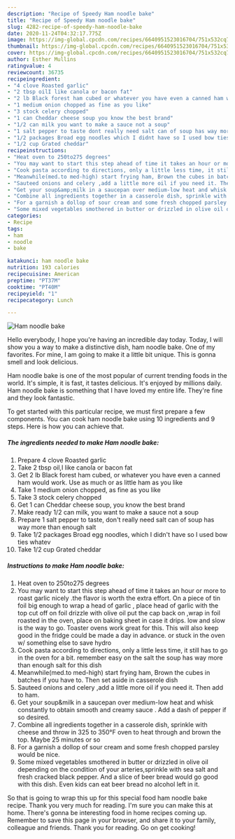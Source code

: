 ```yaml
---
description: "Recipe of Speedy Ham noodle bake"
title: "Recipe of Speedy Ham noodle bake"
slug: 4282-recipe-of-speedy-ham-noodle-bake
date: 2020-11-24T04:32:17.775Z
image: https://img-global.cpcdn.com/recipes/6640951523016704/751x532cq70/ham-noodle-bake-recipe-main-photo.jpg
thumbnail: https://img-global.cpcdn.com/recipes/6640951523016704/751x532cq70/ham-noodle-bake-recipe-main-photo.jpg
cover: https://img-global.cpcdn.com/recipes/6640951523016704/751x532cq70/ham-noodle-bake-recipe-main-photo.jpg
author: Esther Mullins
ratingvalue: 4
reviewcount: 36735
recipeingredient:
- "4 clove Roasted garlic"
- "2 tbsp oilI like canola or bacon fat"
- "2 lb Black forest ham cubed or whatever you have even a canned ham would work Use as much or as little ham as you like"
- "1 medium onion chopped as fine as you like"
- "3 stock celery chopped"
- "1 can Cheddar cheese soup you know the best brand"
- "1/2 can milk you want to make a sauce not a soup"
- "1 salt pepper to taste dont really need salt can of soup has way more than enough salt"
- "1/2 packages Broad egg noodles which I didnt have so I used bow ties whatev"
- "1/2 cup Grated cheddar"
recipeinstructions:
- "Heat oven to 250to275 degrees"
- "You may want to start this step ahead of time it takes an hour or more to roast garlic nicely .the flavor is worth the extra effort. On a piece of tin foil big enough to wrap a head of garlic , place head of garlic with the top cut off on foil drizzle with olive oil put the cap back on ,wrap in foil roasted in the oven, place on baking sheet in case it drips. low and slow is the way to go. Toaster ovens work great for this. This will also keep good in the fridge could be made a day in advance. or stuck in the oven w/ something else to save hydro"
- "Cook pasta according to directions, only a little less time, it still has to go in the oven for a bit. remember easy on the salt the soup has way more than enough salt for this dish"
- "Meanwhile(med.to med-high) start frying ham, Brown the cubes in batches if you have to. Then set aside in casserole dish"
- "Sauteed onions and celery ,add a little more oil if you need it. Then add to ham."
- "Get your soup&amp;milk in a saucepan over medium-low heat and whisk constantly to obtain smooth and creamy sauce . Add a dash of pepper if so desired."
- "Combine all ingredients together in a casserole dish, sprinkle with cheese and throw in 325 to 350°F oven to heat through and brown the top. Maybe 25 minutes or so"
- "For a garnish a dollop of sour cream and some fresh chopped parsley would be nice."
- "Some mixed vegetables smothered in butter or drizzled in olive oil depending on the condition of your arteries,sprinkle with sea salt and fresh cracked black pepper. And a slice of beer bread would go good with this dish. Even kids can eat beer bread no alcohol left in it."
categories:
- Recipe
tags:
- ham
- noodle
- bake

katakunci: ham noodle bake 
nutrition: 193 calories
recipecuisine: American
preptime: "PT37M"
cooktime: "PT40M"
recipeyield: "1"
recipecategory: Lunch

---
```



![Ham noodle bake](https://img-global.cpcdn.com/recipes/6640951523016704/751x532cq70/ham-noodle-bake-recipe-main-photo.jpg)

Hello everybody, I hope you're having an incredible day today. Today, I will show you a way to make a distinctive dish, ham noodle bake. One of my favorites. For mine, I am going to make it a little bit unique. This is gonna smell and look delicious.

Ham noodle bake is one of the most popular of current trending foods in the world. It's simple, it is fast, it tastes delicious. It's enjoyed by millions daily. Ham noodle bake is something that I have loved my entire life. They're fine and they look fantastic.




To get started with this particular recipe, we must first prepare a few components. You can cook ham noodle bake using 10 ingredients and 9 steps. Here is how you can achieve that.

<!--inarticleads1-->

##### The ingredients needed to make Ham noodle bake:

1. Prepare 4 clove Roasted garlic
1. Take 2 tbsp oil,I like canola or bacon fat
1. Get 2 lb Black forest ham cubed, or whatever you have even a canned ham would work. Use as much or as little ham as you like
1. Take 1 medium onion chopped, as fine as you like
1. Take 3 stock celery chopped
1. Get 1 can Cheddar cheese soup, you know the best brand
1. Make ready 1/2 can milk, you want to make a sauce not a soup
1. Prepare 1 salt pepper to taste, don&#39;t really need salt can of soup has way more than enough salt
1. Take 1/2 packages Broad egg noodles, which I didn&#39;t have so I used bow ties whatev
1. Take 1/2 cup Grated cheddar




<!--inarticleads2-->

##### Instructions to make Ham noodle bake:

1. Heat oven to 250to275 degrees
1. You may want to start this step ahead of time it takes an hour or more to roast garlic nicely .the flavor is worth the extra effort. On a piece of tin foil big enough to wrap a head of garlic , place head of garlic with the top cut off on foil drizzle with olive oil put the cap back on ,wrap in foil roasted in the oven, place on baking sheet in case it drips. low and slow is the way to go. Toaster ovens work great for this. This will also keep good in the fridge could be made a day in advance. or stuck in the oven w/ something else to save hydro
1. Cook pasta according to directions, only a little less time, it still has to go in the oven for a bit. remember easy on the salt the soup has way more than enough salt for this dish
1. Meanwhile(med.to med-high) start frying ham, Brown the cubes in batches if you have to. Then set aside in casserole dish
1. Sauteed onions and celery ,add a little more oil if you need it. Then add to ham.
1. Get your soup&amp;milk in a saucepan over medium-low heat and whisk constantly to obtain smooth and creamy sauce . Add a dash of pepper if so desired.
1. Combine all ingredients together in a casserole dish, sprinkle with cheese and throw in 325 to 350°F oven to heat through and brown the top. Maybe 25 minutes or so
1. For a garnish a dollop of sour cream and some fresh chopped parsley would be nice.
1. Some mixed vegetables smothered in butter or drizzled in olive oil depending on the condition of your arteries,sprinkle with sea salt and fresh cracked black pepper. And a slice of beer bread would go good with this dish. Even kids can eat beer bread no alcohol left in it.




So that is going to wrap this up for this special food ham noodle bake recipe. Thank you very much for reading. I'm sure you can make this at home. There's gonna be interesting food in home recipes coming up. Remember to save this page in your browser, and share it to your family, colleague and friends. Thank you for reading. Go on get cooking!
